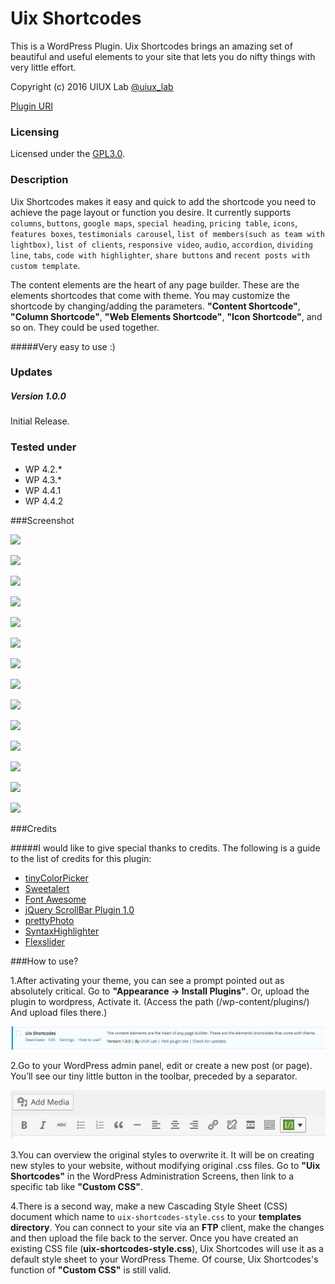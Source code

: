 # Uix Shortcodes
This is a WordPress Plugin. Uix Shortcodes brings an amazing set of beautiful and useful elements to your site that lets you do nifty things with very little effort.

Copyright (c) 2016 UIUX Lab [@uiux_lab](http://twitter.com/uiux_lab)


[Plugin URI](http://uiux.cc/wp-plugins/uix-shortcodes/)

### Licensing

Licensed under the [GPL3.0](http://www.gnu.org/licenses/gpl-3.0.en.html).

### Description

Uix Shortcodes makes it easy and quick to add the shortcode you need to achieve the page layout or function you desire. It currently supports `columns`, `buttons`, `google maps`, `special heading`, `pricing table`, `icons`, `features boxes`, `testimonials carousel`, `list of members(such as team with lightbox)`, `list of clients`, `responsive video`, `audio`, `accordion`, `dividing line`, `tabs`, `code with highlighter`, `share buttons` and `recent posts with custom template`.


The content elements are the heart of any page builder. These are the elements shortcodes that come with theme. You may customize the shortcode by changing/adding the parameters. **"Content Shortcode"**, **"Column Shortcode"**, **"Web Elements Shortcode"**, **"Icon Shortcode"**, and so on. They could be used together.

#####Very easy to use :)


### Updates 

##### Version 1.0.0
Initial Release.


### Tested under

- WP 4.2.*
- WP 4.3.*
- WP 4.4.1
- WP 4.4.2


###Screenshot

![](https://github.com/xizon/Uix-Shortcodes/blob/master/screenshot/ss1.jpg)

![](https://github.com/xizon/Uix-Shortcodes/blob/master/screenshot/ss2.jpg)

![](https://github.com/xizon/Uix-Shortcodes/blob/master/screenshot/ss3.jpg)

![](https://github.com/xizon/Uix-Shortcodes/blob/master/screenshot/ss4.jpg)

![](https://github.com/xizon/Uix-Shortcodes/blob/master/screenshot/ss5.jpg)

![](https://github.com/xizon/Uix-Shortcodes/blob/master/screenshot/ss6.jpg)

![](https://github.com/xizon/Uix-Shortcodes/blob/master/screenshot/ss7.jpg)

![](https://github.com/xizon/Uix-Shortcodes/blob/master/screenshot/ss8.jpg)

![](https://github.com/xizon/Uix-Shortcodes/blob/master/screenshot/ss9.jpg)

![](https://github.com/xizon/Uix-Shortcodes/blob/master/screenshot/ss10.jpg)

![](https://github.com/xizon/Uix-Shortcodes/blob/master/screenshot/ss11.jpg)

![](https://github.com/xizon/Uix-Shortcodes/blob/master/screenshot/ss12.jpg)

![](https://github.com/xizon/Uix-Shortcodes/blob/master/screenshot/ss13.jpg)

![](https://github.com/xizon/Uix-Shortcodes/blob/master/screenshot/ss14.jpg)



###Credits

#####I would like to give special thanks to credits. The following is a guide to the list of credits for this plugin:

- [tinyColorPicker](https://github.com/PitPik/tinyColorPicker)
- [Sweetalert](http://t4t5.github.io/sweetalert/)
- [Font Awesome](https://fortawesome.github.io/Font-Awesome/)
- [jQuery ScrollBar Plugin 1.0 ](http://codecanyon.net/user/flGravity)
- [prettyPhoto](http://www.no-margin-for-errors.com/projects/prettyphoto-jquery-lightbox-clone/#prettyPhoto)
- [SyntaxHighlighter](http://alexgorbatchev.com/SyntaxHighlighter/)
- [Flexslider](http://flexslider.woothemes.com/)


###How to use?

1.After activating your theme, you can see a prompt pointed out as absolutely critical. Go to **"Appearance -> Install Plugins"**.
Or, upload the plugin to wordpress, Activate it. (Access the path (/wp-content/plugins/) And upload files there.)

![](https://github.com/xizon/Uix-Shortcodes/blob/master/helper/img/plug.jpg)

2.Go to your WordPress admin panel, edit or create a new post (or page). You’ll see our tiny little button in the toolbar, preceded by a separator.


![](https://github.com/xizon/Uix-Shortcodes/blob/master/helper/img/button.jpg)


3.You can overview the original styles to overwrite it. It will be on creating new styles to your website, without modifying original .css files. Go to **"Uix Shortcodes"** in the WordPress Administration Screens, then link to a specific tab like **"Custom CSS"**.


4.There is a second way, make a new Cascading Style Sheet (CSS) document which name to `uix-shortcodes-style.css` to your **templates directory**. You can connect to your site via an **FTP** client, make the changes and then upload the file back to the server. Once you have created an existing CSS file (**uix-shortcodes-style.css**), Uix Shortcodes will use it as a default style sheet to your WordPress Theme. Of course, Uix Shortcodes's function of **"Custom CSS"** is still valid.

